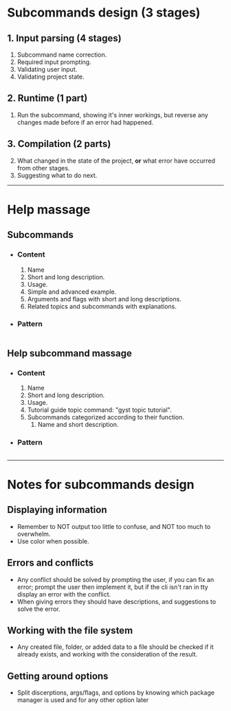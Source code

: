 # Subcommands design (3 stages)
## 1. Input parsing (4 stages)
1. Subcommand name correction.
2. Required input prompting.
3. Validating user input.
4. Validating project state.
## 2. Runtime (1 part) 
1. Run the subcommand, showing it's inner workings, but reverse any changes made before if an error had happened.
## 3. Compilation (2 parts)
2. What changed in the state of the project, **or** what error have occurred from other stages.  
3. Suggesting what to do next. 
---
# Help massage
## Subcommands
- ### Content
	1. Name
	2. Short and long description.
	3. Usage.
	4. Simple and advanced example.
	5. Arguments and flags with short and long descriptions.
	6. Related topics and subcommands with explanations.
- ### Pattern
```txt

```
## Help subcommand massage
- ### Content
	1. Name
	2. Short and long description.
	3. Usage.
	4. Tutorial guide topic command: "gyst topic tutorial". 
	5. Subcommands categorized according to their function.
		1. Name and short description. 
- ### Pattern
```txt

```
---
# Notes for subcommands design
## Displaying information 
- Remember to NOT output too little to confuse, and NOT too much to overwhelm.
- Use color when possible.
## Errors and conflicts
- Any conflict should be solved by prompting the user, if you can fix an error; prompt the user then implement it, but if the cli isn't ran in tty display an error with the conflict.
- When giving errors they should have descriptions, and suggestions to solve the error.
## Working with the file system
- Any created file, folder, or added data to a file should be checked if it already exists, and working with the consideration of the result.     
## Getting around options 
- Split discerptions, args/flags, and options by knowing which package manager is used and for any other option later